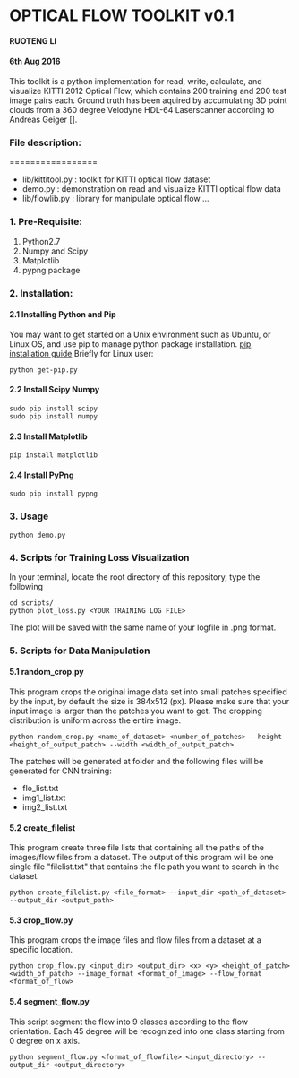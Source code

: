 # OPTICAL FLOW TOOLKIT v0.1
#### RUOTENG LI                                  
#### 6th Aug 2016                                 


This toolkit is a python implementation for read, write, calculate, and visualize
KITTI 2012 Optical Flow, which contains
200 training and 200 test image pairs each. Ground truth has been aquired by 
accumulating 3D point clouds from a 360 degree Velodyne HDL-64 Laserscanner 
according to Andreas Geiger []. 

### File description:
=================

- lib/kittitool.py     : toolkit for KITTI optical flow dataset
- demo.py          : demonstration on read and visualize KITTI optical flow data
- lib/flowlib.py       : library for manipulate optical flow
...


### 1. Pre-Requisite:

1. Python2.7
2. Numpy and Scipy
3. Matplotlib
4. pypng package


### 2. Installation:
#### 2.1 Installing Python and Pip
You may want to get started on a Unix environment such as Ubuntu, or Linux OS, and use pip to manage python package installation. [pip installation guide](https://pip.pypa.io/en/stable/installing/)
Briefly for Linux user:
```
python get-pip.py
```
#### 2.2 Install Scipy Numpy

```
sudo pip install scipy
sudo pip install numpy
```

#### 2.3 Install Matplotlib
```
pip install matplotlib
```

#### 2.4 Install PyPng
```
sudo pip install pypng
```

### 3. Usage
```
python demo.py
```

### 4. Scripts for Training Loss Visualization
In your terminal, locate the root directory of this repository,  type the following 
```
cd scripts/
python plot_loss.py <YOUR TRAINING LOG FILE>
```
The plot will be saved with the same name of your logfile in .png format.

### 5. Scripts for Data Manipulation

#### 5.1 random_crop.py
This program crops the original image data set into small patches specified by the input, by default the size is 384x512 (px). Please make sure that your input image is larger than the patches you want to get. The cropping distribution is uniform across the entire image.

```
python random_crop.py <name_of_dataset> <number_of_patches> --height <height_of_output_patch> --width <width_of_output_patch>
```
The patches will be generated at <out> folder and the following files will be generated for CNN training:
- flo_list.txt
- img1_list.txt
- img2_list.txt

#### 5.2 create_filelist
This program create three file lists that containing all the paths of the images/flow files from a dataset. The output of this program will be one single file "filelist.txt" that contains the file path you want to search in the dataset.

```
python create_filelist.py <file_format> --input_dir <path_of_dataset> --output_dir <output_path>
```

#### 5.3 crop_flow.py
This program crops the image files and flow files from a dataset at a specific location. 

``` 
python crop_flow.py <input_dir> <output_dir> <x> <y> <height_of_patch> <width_of_patch> --image_format <format_of_image> --flow_format <format_of_flow>

```
#### 5.4 segment_flow.py
This script segment the flow into 9 classes according to the flow orientation. Each 45 degree will be recognized into one class starting from 0 degree on x axis.

```
python segment_flow.py <format_of_flowfile> <input_directory> --output_dir <output_directory>
```


